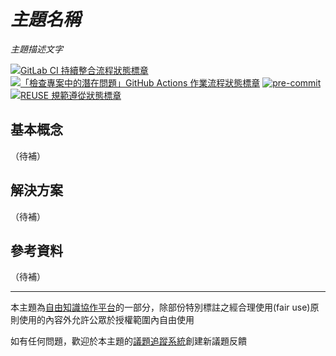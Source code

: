 # _主題名稱_

_主題描述文字_

[![GitLab CI 持續整合流程狀態標章](https://gitlab.com/libre-knowledge/_專案ID_/badges/main/pipeline.svg?ignore_skipped=true "點擊查看 GitLab CI 持續整合流程的運行狀態")](https://gitlab.com/libre-knowledge/_專案ID_/-/commits/main) [![「檢查專案中的潛在問題」GitHub Actions 作業流程狀態標章](https://github.com/libre-knowledge/_專案ID_/actions/workflows/check-potential-problems.yml/badge.svg "本專案使用 GitHub Actions 自動化檢查專案中的潛在問題")](https://github.com/libre-knowledge/_專案ID_/actions/workflows/check-potential-problems.yml) [![pre-commit](https://img.shields.io/badge/pre--commit-enabled-brightgreen?logo=pre-commit&logoColor=white "本專案使用 pre-commit 檢查專案中的潛在問題")](https://github.com/pre-commit/pre-commit) [![REUSE 規範遵從狀態標章](https://api.reuse.software/badge/github.com/libre-knowledge/_專案ID_ "本專案遵從 REUSE 規範降低軟體授權合規成本")](https://api.reuse.software/info/github.com/libre-knowledge/_專案ID_)

## 基本概念

（待補）

## 解決方案

（待補）

## 參考資料

（待補）

---

本主題為[自由知識協作平台](https://libre-knowledge.github.io/)的一部分，除部份特別標註之經合理使用(fair use)原則使用的內容外允許公眾於授權範圍內自由使用

如有任何問題，歡迎於本主題的[議題追蹤系統](https://github.com/libre-knowledge/_專案ID_/issues)創建新議題反饋

